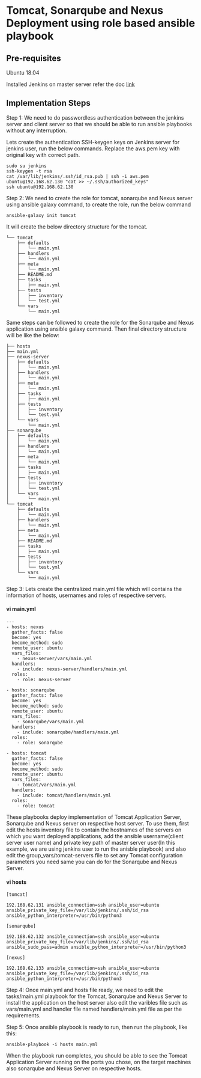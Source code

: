 
# Tomcat, Sonarqube and Nexus Deployment using role based ansible playbook

## Pre-requisites

 Ubuntu 18.04
 
 Installed Jenkins on master server refer the doc [link](https://www.digitalocean.com/community/tutorials/how-to-install-jenkins-on-ubuntu-18-04)
 
## Implementation Steps

Step 1: We need to do passwordless authentication between the jenkins server and client server so that we should be able to run ansible playbooks without any interruption.

Lets create the authentication SSH-keygen keys on Jenkins server for jenkins user, run the below commands. Replace the aws.pem key with original key with correct path.
```
sudo su jenkins
ssh-keygen -t rsa
cat /var/lib/jenkins/.ssh/id_rsa.pub | ssh -i aws.pem ubuntu@192.168.62.130 "cat >> ~/.ssh/authorized_keys"
ssh ubuntu@192.168.62.130
```

Step 2: We need to create the role for tomcat, sonarqube and Nexus server using ansible galaxy command, to create the role, run the below command

```
ansible-galaxy init tomcat
```
It will create the below directory structure for the tomcat.

```
└── tomcat
    ├── defaults
    │   └── main.yml
    ├── handlers
    │   └── main.yml
    ├── meta
    │   └── main.yml
    ├── README.md
    ├── tasks
    │   ├── main.yml
    ├── tests
    │   ├── inventory
    │   └── test.yml
    └── vars
        └── main.yml
```
Same steps can be followed to create the role for the Sonarqube and Nexus application using ansible galaxy command.
Then final directory structure will be like the below:

```
├── hosts
├── main.yml
├── nexus-server
│   ├── defaults
│   │   └── main.yml
│   ├── handlers
│   │   └── main.yml
│   ├── meta
│   │   └── main.yml
│   ├── tasks
│   │   ├── main.yml
│   ├── tests
│   │   ├── inventory
│   │   └── test.yml
│   └── vars
│       └── main.yml
├── sonarqube
│   ├── defaults
│   │   └── main.yml
│   ├── handlers
│   │   └── main.yml
│   ├── meta
│   │   └── main.yml
│   ├── tasks
│   │   ├── main.yml
│   ├── tests
│   │   ├── inventory
│   │   └── test.yml
│   └── vars
│       └── main.yml
└── tomcat
    ├── defaults
    │   └── main.yml
    ├── handlers
    │   └── main.yml
    ├── meta
    │   └── main.yml
    ├── README.md
    ├── tasks
    │   ├── main.yml
    ├── tests
    │   ├── inventory
    │   └── test.yml
    └── vars
        └── main.yml
```
Step 3: Lets create the centralized main.yml file which will contains the information of hosts, usernames and roles of respective servers.

#### vi main.yml

```
---
- hosts: nexus
  gather_facts: false
  become: yes
  become_method: sudo
  remote_user: ubuntu
  vars_files:
    - nexus-server/vars/main.yml
  handlers:
    - include: nexus-server/handlers/main.yml
  roles:
    - role: nexus-server

- hosts: sonarqube
  gather_facts: false
  become: yes
  become_method: sudo
  remote_user: ubuntu
  vars_files:
    - sonarqube/vars/main.yml
  handlers:
    - include: sonarqube/handlers/main.yml
  roles:
    - role: sonarqube
  
- hosts: tomcat
  gather_facts: false
  become: yes
  become_method: sudo
  remote_user: ubuntu
  vars_files:
    - tomcat/vars/main.yml
  handlers:
    - include: tomcat/handlers/main.yml
  roles:
    - role: tomcat

```
These playbooks deploy implementation of Tomcat Application Server, Sonarqube and Nexus server on respective host server. To use them, first edit the hosts inventory file to contain the hostnames of the servers on which you want deployed applications, add the ansible username(client server user name) and private key path of master server user(In this example, we are using jenkins user to run the anisble playbook) and also edit the group_vars/tomcat-servers file to set any Tomcat configuration parameters you need same you can do for the Sonarqube and Nexus Server.

#### vi hosts

```
[tomcat]

192.168.62.131 ansible_connection=ssh ansible_user=ubuntu ansible_private_key_file=/var/lib/jenkins/.ssh/id_rsa ansible_python_interpreter=/usr/bin/python3

[sonarqube]

192.168.62.132 ansible_connection=ssh ansible_user=ubuntu ansible_private_key_file=/var/lib/jenkins/.ssh/id_rsa ansible_sudo_pass=admin ansible_python_interpreter=/usr/bin/python3

[nexus]

192.168.62.133 ansible_connection=ssh ansible_user=ubuntu ansible_private_key_file=/var/lib/jenkins/.ssh/id_rsa ansible_python_interpreter=/usr/bin/python3
```


Step 4: Once main.yml and hosts file ready, we need to edit the tasks/main.yml playbook for the Tomcat, Sonarqube and Nexus Server to install the application on the host server also edit the varibles file such as vars/main.yml and handler file named handlers/main.yml file as per the requirements.


Step 5: Once ansible playbook is ready to run, then run the playbook, like this:

```
ansible-playbook -i hosts main.yml
```

When the playbook run completes, you should be able to see the Tomcat Application Server running on the ports you chose, on the target machines also sonarqube and Nexus Server on respective hosts.


